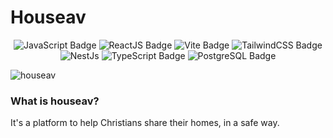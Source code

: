 # Houseav

<p align="center">
    <img src="https://img.shields.io/badge/JavaScript-F7DF1E?logo=javascript&logoColor=000&style=for-the-badge" alt="JavaScript Badge">
    <img src="https://img.shields.io/badge/ReactJS-61DAFB?logo=react&logoColor=fff&style=for-the-badge" alt="ReactJS Badge">
    <img src="https://img.shields.io/badge/Vite-646CFF?logo=vite&logoColor=fff&style=for-the-badge" alt="Vite Badge">
    <img src="https://img.shields.io/badge/TailwindCSS-38B2AC?logo=tailwindcss&logoColor=fff&style=for-the-badge" alt="TailwindCSS Badge">
    <img src="https://img.shields.io/badge/NestJS-E0234E?style=for-the-badge&logo=nestjs&logoColor=white" alt="NestJs">
    <img src="https://img.shields.io/badge/TypeScript-3178C6?logo=typescript&logoColor=fff&style=for-the-badge" alt="TypeScript Badge">
    <img src="https://img.shields.io/badge/PostgreSQL-4169E1?logo=postgresql&logoColor=fff&style=for-the-badge" alt="PostgreSQL Badge">
</p>

![houseav](https://github.com/lucaimbalzano/houseav/assets/45575898/ef57b7f6-9478-456d-b9a7-4db7f43392ae)



### What is houseav?
It's a platform to help Christians share their homes, in a safe way.

